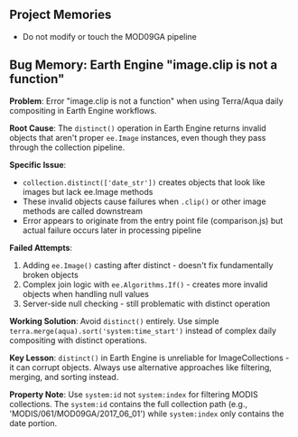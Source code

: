 ## Project Memories

- Do not modify or touch the MOD09GA pipeline

## Bug Memory: Earth Engine "image.clip is not a function"

**Problem**: Error "image.clip is not a function" when using Terra/Aqua daily compositing in Earth Engine workflows.

**Root Cause**: The `distinct()` operation in Earth Engine returns invalid objects that aren't proper `ee.Image` instances, even though they pass through the collection pipeline.

**Specific Issue**: 
- `collection.distinct(['date_str'])` creates objects that look like images but lack ee.Image methods
- These invalid objects cause failures when `.clip()` or other image methods are called downstream
- Error appears to originate from the entry point file (comparison.js) but actual failure occurs later in processing pipeline

**Failed Attempts**:
1. Adding `ee.Image()` casting after distinct - doesn't fix fundamentally broken objects
2. Complex join logic with `ee.Algorithms.If()` - creates more invalid objects when handling null values
3. Server-side null checking - still problematic with distinct operation

**Working Solution**: 
Avoid `distinct()` entirely. Use simple `terra.merge(aqua).sort('system:time_start')` instead of complex daily compositing with distinct operations.

**Key Lesson**: 
`distinct()` in Earth Engine is unreliable for ImageCollections - it can corrupt objects. Always use alternative approaches like filtering, merging, and sorting instead.

**Property Note**: 
Use `system:id` not `system:index` for filtering MODIS collections. The `system:id` contains the full collection path (e.g., 'MODIS/061/MOD09GA/2017_06_01') while `system:index` only contains the date portion.